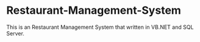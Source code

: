 # Restaurant-Management-System
This is an Restaurant Management System that written in VB.NET and SQL Server.
